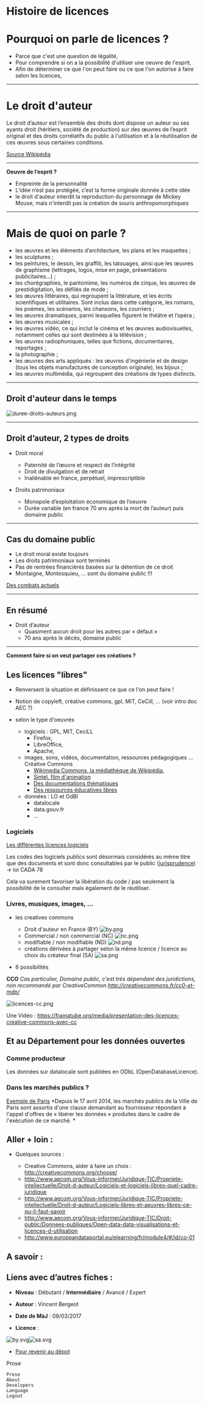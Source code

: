 # Histoire de licences

# Pourquoi on parle de licences ?

* Parce que c'est une question de légalité,
* Pour comprendre si on a la possibilité d'utiliser une oeuvre de l'esprit,
* Afin de déterminer ce que l'on peut faire ou ce que l'on autorise à faire selon les licences,
____

# Le droit d'auteur

Le droit d’auteur est l’ensemble des droits dont dispose un auteur ou ses ayants droit (héritiers, société de production) sur des œuvres de l’esprit original et des droits corrélatifs du public à l'utilisation et à la réutilisation de ces œuvres sous certaines conditions.

[Source Wikipédia](https://fr.wikipedia.org/wiki/Droit_d'auteur#Droit_d.27auteur)
____

**Oeuvre de l’esprit ?**

* Empreinte de la personnalité
* L’idée n’est pas protégée, c’est la forme originale donnée à cette idée
* le droit d'auteur interdit la reproduction du personnage de Mickey Mouse, mais n'interdit pas la création de souris anthropomorphiques
____
# Mais de quoi on parle ?

* les œuvres et les éléments d’architecture, les plans et les maquettes ;
* les sculptures ;
* les peintures, le dessin, les graffiti, les tatouages, ainsi que les œuvres de graphisme (lettrages, logos, mise en page, présentations publicitaires…) ;
* les chorégraphies, le pantomime, les numéros de cirque, les œuvres de prestidigitation, les défilés de mode ;
* les œuvres littéraires, qui regroupent la littérature, et les écrits scientifiques et utilitaires. Sont inclus dans cette catégorie, les romans, les poèmes, les scénarios, les chansons, les courriers ;
* les œuvres dramatiques, parmi lesquelles figurent le théâtre et l’opéra ;
* les œuvres musicales ;
* les œuvres vidéo, ce qui inclut le cinéma et les œuvres audiovisuelles, notamment celles qui sont destinées à la télévision ;
* les œuvres radiophoniques, telles que fictions, documentaires, reportages ;
* la photographie ;
* les œuvres des arts appliqués : les œuvres d'ingénierie et de design (tous les objets manufacturés de conception originale), les bijoux ;
* les œuvres multimédia, qui regroupent des créations de types distincts.

____

## Droit d'auteur dans le temps

![duree-droits-auteurs.png](https://raw.githubusercontent.com/infolab-cd33/datalunch/master/media/licence/duree-droits-auteurs.png)
____
## Droit d’auteur, 2 types de droits

* Droit moral
    * Paternité de l’œuvre et respect de l’intégrité
    * Droit de divulgation et de retrait
    * Inaliénable en france, perpétuel, imprescriptible

* Droits patrimoniaux
    * Monopole d’exploitation économique de l’oeuvre
    * Durée variable (en france 70 ans après la mort de l’auteur) puis domaine public

____
## Cas du domaine public

- Le droit moral existe toujours
- Les droits patrimoniaux sont terminés
- Pas de rentrées financières basées sur la détention de ce droit
- Montaigne, Montesquieu, … sont du domaine public !!!

[Des combats actuels](http://affordance.typepad.com//mon_weblog/2015/10/chere-anne-frank.html)

____
## En résumé

- Droit d’auteur
	- Quasiment aucun droit pour les autres par « défaut »
	- 70 ans après le décès, domaine public

____
**Comment faire si on veut partager ces créations ?**



## Les licences "libres"

* Renversent la situation et définissent ce que ce l'on peut faire !
* Notion de copyleft, créative commons, gpl, MIT, CeCill, ... (voir intro doc AEC ?)
* selon le type d'oeuvres

    * logiciels :   GPL, MIT, CeciLL
        * Firefox,
        * LibreOffice,
        * Apache,
    * images, sons, vidéos, documentation, ressources pédagogiques ...  Créative Commons
        * [Wikimedia Commons, la médiathèque de Wikipédia](https://commons.wikimedia.org/wiki/Main_Page),
        * [Sintel, film d'animation](https://fr.wikipedia.org/wiki/Sintel)
        * [Des documentations thématiques](http://www.dechetsdemain.com/)
        * [Des ressources éducatives libres](http://data.abuledu.org)
    * données : LO et OdBl
        * datalocale
        * data.gouv.fr
        * ...


### Logiciels

[Les différentes licences logiciels](http://www.aecom.org/Vous-informer/Juridique-TIC/Propriete-intellectuelle/Droit-d-auteur/Logiciels-et-logiciels-libres-quel-cadre-juridique)

Les codes des logiciels publics sont désormais considérés au même titre que des documents et sont donc consultables par le public ([jurisprudence](http://www.legalis.net/spip.php?page=breves-article&id_article=4943)) -> loi CADA 78

Cela va surement favoriser la libération du code / pas seulement la possibilité de le consulter mais également de le réutiliser.

### Livres, musiques, images, ...

* les creatives commons
    * Droit d'auteur en France (BY) ![by.png](https://raw.githubusercontent.com/infolab-cd33/datalunch/master/media/licence/by.png)
    * Commercial / non commercial (NC) ![nc.png](https://raw.githubusercontent.com/infolab-cd33/datalunch/master/media/licence/nc.png)
    * modifiable / non modifiable (ND) ![nd.png](https://raw.githubusercontent.com/infolab-cd33/datalunch/master/media/licence/nd.png)
    * créations dérivées à partager selon la même licence / licence au choix du créateur final (SA) ![sa.png](https://raw.githubusercontent.com/infolab-cd33/datalunch/master/media/licence/sa.png)


* 6 possibilités

**CCO** *Cas particulier, Domaine public, c'est trés dépendant des juridictions, non recommandé par CreativeCommon <http://creativecommons.fr/cc0-et-mdp/>*

![licences-cc.png](https://raw.githubusercontent.com/infolab-cd33/datalunch/master/media/licence/licences-cc.png)

Une Vidéo : <https://framatube.org/media/presentation-des-licences-creative-commons-avec-cc>

## Et au Département pour les données ouvertes
### Comme producteur

Les données sur datalocale sont publiées en ODbL (OpenDatabaseLicence).

### Dans les marchés publics ?

[Exemple de Paris](http://opendata.paris.fr/page/les-marches/)
*Depuis le 17 avril 2014, les marchés publics de la Ville de Paris sont assortis d'une clause demandant au fournisseur répondant à l'appel d'offres de « libérer les données » produites dans le cadre de l'exécution de ce marché. *



## Aller + loin : 

* Quelques sources :

	* Creative Commons, aider à faire un choix : http://creativecommons.org/choose/
	* http://www.aecom.org/Vous-informer/Juridique-TIC/Propriete-intellectuelle/Droit-d-auteur/Logiciels-et-logiciels-libres-quel-cadre-juridique
	* http://www.aecom.org/Vous-informer/Juridique-TIC/Propriete-intellectuelle/Droit-d-auteur/Logiciels-libres-et-aeuvres-libres-ce-qu-il-faut-savoir
	* http://www.aecom.org/Vous-informer/Juridique-TIC/Droit-public/Donnees-publiques/Open-data-data-visualisations-et-licences-d-utilisation
	* http://www.europeandataportal.eu/elearning/fr/module4/#/id/co-01

## A savoir : 


## Liens avec d’autres fiches : 


- **Niveau** : Débutant / **Intermédiaire** / Avancé / Expert

- **Auteur** : Vincent Bergeot

- **Date de MàJ** : 08/03/2017

- **Licence** :

![by.svg](https://raw.githubusercontent.com/infolab-cd33/datalunch/master/media/licence/by.png)![sa.svg](https://raw.githubusercontent.com/infolab-cd33/datalunch/master/media/licence/sa.png)

- [Pour revenir au dépot](http://datalunch.datalocale.fr)


Prose

    Prose
    About
    Developers
    Language
    Logout
